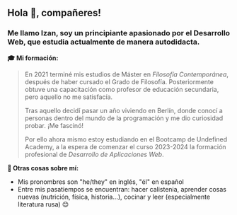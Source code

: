 ## Hola 👋, compañeres!
### Me llamo Izan, soy un principiante apasionado por el Desarrollo Web, que estudia actualmente de manera autodidacta.

**🎓 Mi formación:**
>En 2021 terminé mis estudios de Máster en *Filosofía Contemporánea*, después de haber cursado el Grado de Filosofía. Posteriormente obtuve una capacitación como profesor de educación secundaria, pero aquello no me satisfacía.
>
>Tras aquello decidí pasar un año viviendo en Berlín, donde conocí a personas dentro del mundo de la programación y me dio curiosidad probar. ¡Me fascinó!
>
>Por ello ahora mismo estoy estudiando en el Bootcamp de Undefined Academy, a la espera de comenzar el curso 2023-2024 la formación profesional de *Desarrollo de Aplicaciones Web*.

**👀 Otras cosas sobre mí:**
- Mis pronombres son "he/they" en inglés, "él" en español
- Entre mis pasatiempos se encuentran: hacer calistenia, aprender cosas nuevas (nutrición, física, historia...), cocinar y leer (especialmente literatura rusa) 😊

